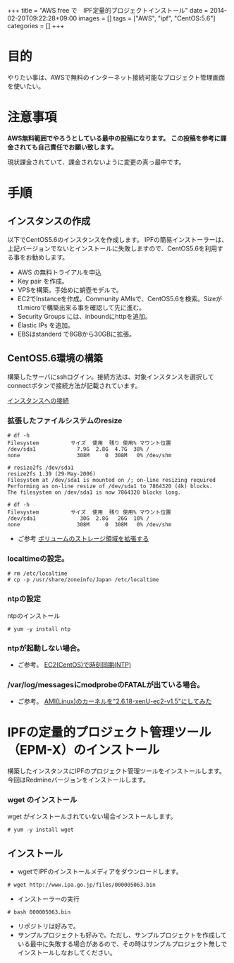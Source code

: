 +++
title = "AWS free で　IPF定量的プロジェクトインストール"
date = 2014-02-20T09:22:28+09:00
images = []
tags = ["AWS", "ipf", "CentOS:5.6"]
categories = []
+++

# 目的

やりたい事は、AWSで無料のインターネット接続可能なプロジェクト管理画面を使いたい。

# 注意事項

 **AWS無料範囲でやろうとしている最中の投稿になります。** 
 **この投稿を参考に課金されても自己責任でお願い致します。** 

現状課金されていて、課金されないように変更の真っ最中です。

# 手順

## インスタンスの作成
以下でCentOS5.6のインスタンスを作成します。
IPFの簡易インストーラーは、上記バージョンでないとインストールに失敗しますので、CentOS5.6を利用する事をお勧めします。

- AWS の無料トライアルを申込
- Key pair を作成。
- VPSを構築。手始めに蛸壺モデルで。
- EC2でInstanceを作成。Community AMIsで、CentOS5.6を検索。Sizeがt1.microで構築出来る事を確認して先に進む。
- Security Groups には、inboundにhttpを追加。
- Elastic IPs を追加。
- EBSはstanderd で8GBから30GBに拡張。

## CentOS5.6環境の構築
構築したサーバにsshログイン。接続方法は、対象インスタンスを選択してconnectボタンで接続方法が記載されています。

[インスタンスへの接続](http://docs.aws.amazon.com/ja_jp/AWSEC2/latest/UserGuide/ec2-connect-to-instance-linux.html "インスタンスへの接続")

### 拡張したファイルシステムのresize

```
# df -h
Filesystem          サイズ  使用  残り 使用% マウント位置
/dev/sda1             7.9G  2.8G  4.7G  38% /
none                  308M     0  308M   0% /dev/shm

# resize2fs /dev/sda1
resize2fs 1.39 (29-May-2006)
Filesystem at /dev/sda1 is mounted on /; on-line resizing required
Performing an on-line resize of /dev/sda1 to 7864320 (4k) blocks.
The filesystem on /dev/sda1 is now 7864320 blocks long.

# df -h
Filesystem          サイズ  使用  残り 使用% マウント位置
/dev/sda1              30G  2.8G   26G  10% /
none                  308M     0  308M   0% /dev/shm

```
* ご参考
[ボリュームのストレージ領域を拡張する](http://docs.aws.amazon.com/ja_jp/AWSEC2/latest/UserGuide/ebs-expand-volume.html "ボリュームのストレージ領域を拡張する")

### localtimeの設定。

```
# rm /etc/localtime
# cp -p /usr/share/zoneinfo/Japan /etc/localtime
```

### ntpの設定
ntpのインストール

```
# yum -y install ntp
```

### ntpが起動しない場合。
* ご参考。
[EC2(CentOS)で時刻同期(NTP)](http://blog.suz-lab.com/2011/05/ec2centosntp.html "EC2(CentOS)で時刻同期(NTP)")

### /var/log/messagesにmodprobeのFATALが出ている場合。
* ご参考。
[AMI(Linux)のカーネルを"2.6.18-xenU-ec2-v1.5"にしてみた](http://blog.suz-lab.com/2011/04/amilinux2618-xenu-ec2-v15.html "AMI(Linux)のカーネルを\"2.6.18-xenU-ec2-v1.5\"にしてみた") 

# IPFの定量的プロジェクト管理ツール（EPM-X）のインストール
構築したインスタンスにIPFのプロジェクト管理ツールをインストールします。今回はRedmineバージョンをインストールします。

### wget のインストール
wget がインストールされていない場合インストールします。

```
# yum -y install wget
```

## インストール

- wgetでIPFのインストールメディアをダウンロードします。

```
# wget http://www.ipa.go.jp/files/000005063.bin
```

- インストーラーの実行

```
# bash 000005063.bin
```

* リポジトリは好みで。
* サンプルプロジェクトも好みで。ただし、サンプルプロジェクトを作成している最中に失敗する場合があるので、その時はサンプルプロジェクト無しでインストールしなおしてください。
